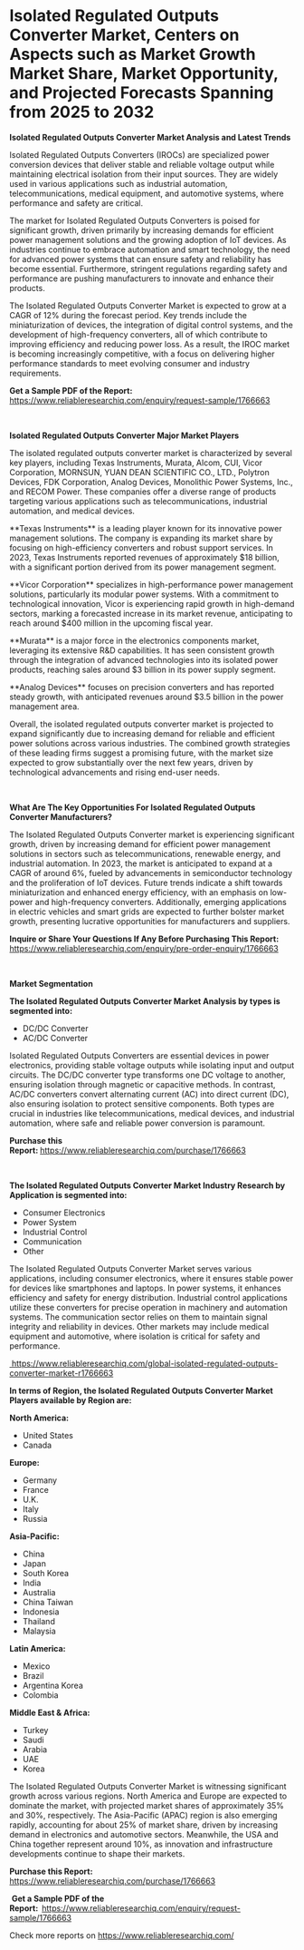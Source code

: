 <p><h1>Isolated Regulated Outputs Converter Market, Centers on Aspects such as Market Growth Market Share, Market Opportunity, and Projected Forecasts Spanning from 2025 to 2032</h1></p><p><strong>Isolated Regulated Outputs Converter Market Analysis and Latest Trends</strong></p>
<p><p>Isolated Regulated Outputs Converters (IROCs) are specialized power conversion devices that deliver stable and reliable voltage output while maintaining electrical isolation from their input sources. They are widely used in various applications such as industrial automation, telecommunications, medical equipment, and automotive systems, where performance and safety are critical.</p><p>The market for Isolated Regulated Outputs Converters is poised for significant growth, driven primarily by increasing demands for efficient power management solutions and the growing adoption of IoT devices. As industries continue to embrace automation and smart technology, the need for advanced power systems that can ensure safety and reliability has become essential. Furthermore, stringent regulations regarding safety and performance are pushing manufacturers to innovate and enhance their products.</p><p>The Isolated Regulated Outputs Converter Market is expected to grow at a CAGR of 12% during the forecast period. Key trends include the miniaturization of devices, the integration of digital control systems, and the development of high-frequency converters, all of which contribute to improving efficiency and reducing power loss. As a result, the IROC market is becoming increasingly competitive, with a focus on delivering higher performance standards to meet evolving consumer and industry requirements.</p></p>
<p><strong>Get a Sample PDF of the Report:&nbsp;</strong> <a href="https://www.reliableresearchiq.com/enquiry/request-sample/1766663?utm_campaign=3171&utm_medium=2&utm_source=Github&utm_content=ia&utm_term=11042025&utm_id=isolated-regulated-outputs-converter">https://www.reliableresearchiq.com/enquiry/request-sample/1766663</a></p>
<p>&nbsp;</p>
<p><strong>Isolated Regulated Outputs Converter Major Market Players</strong></p>
<p><p>The isolated regulated outputs converter market is characterized by several key players, including Texas Instruments, Murata, Alcom, CUI, Vicor Corporation, MORNSUN, YUAN DEAN SCIENTIFIC CO., LTD., Polytron Devices, FDK Corporation, Analog Devices, Monolithic Power Systems, Inc., and RECOM Power. These companies offer a diverse range of products targeting various applications such as telecommunications, industrial automation, and medical devices.</p><p>**Texas Instruments** is a leading player known for its innovative power management solutions. The company is expanding its market share by focusing on high-efficiency converters and robust support services. In 2023, Texas Instruments reported revenues of approximately $18 billion, with a significant portion derived from its power management segment.</p><p>**Vicor Corporation** specializes in high-performance power management solutions, particularly its modular power systems. With a commitment to technological innovation, Vicor is experiencing rapid growth in high-demand sectors, marking a forecasted increase in its market revenue, anticipating to reach around $400 million in the upcoming fiscal year.</p><p>**Murata** is a major force in the electronics components market, leveraging its extensive R&D capabilities. It has seen consistent growth through the integration of advanced technologies into its isolated power products, reaching sales around $3 billion in its power supply segment.</p><p>**Analog Devices** focuses on precision converters and has reported steady growth, with anticipated revenues around $3.5 billion in the power management area. </p><p>Overall, the isolated regulated outputs converter market is projected to expand significantly due to increasing demand for reliable and efficient power solutions across various industries. The combined growth strategies of these leading firms suggest a promising future, with the market size expected to grow substantially over the next few years, driven by technological advancements and rising end-user needs.</p></p>
<p>&nbsp;</p>
<p><strong>What Are The Key Opportunities For Isolated Regulated Outputs Converter Manufacturers?</strong></p>
<p><p>The Isolated Regulated Outputs Converter market is experiencing significant growth, driven by increasing demand for efficient power management solutions in sectors such as telecommunications, renewable energy, and industrial automation. In 2023, the market is anticipated to expand at a CAGR of around 6%, fueled by advancements in semiconductor technology and the proliferation of IoT devices. Future trends indicate a shift towards miniaturization and enhanced energy efficiency, with an emphasis on low-power and high-frequency converters. Additionally, emerging applications in electric vehicles and smart grids are expected to further bolster market growth, presenting lucrative opportunities for manufacturers and suppliers.</p></p>
<p><strong>Inquire or Share Your Questions If Any Before Purchasing This Report:</strong> <a href="https://www.reliableresearchiq.com/enquiry/pre-order-enquiry/1766663?utm_campaign=3171&utm_medium=2&utm_source=Github&utm_content=ia&utm_term=11042025&utm_id=isolated-regulated-outputs-converter">https://www.reliableresearchiq.com/enquiry/pre-order-enquiry/1766663</a></p>
<p>&nbsp;</p>
<p><strong>Market Segmentation</strong></p>
<p><strong>The Isolated Regulated Outputs Converter Market Analysis by types is segmented into:</strong></p>
<p><ul><li>DC/DC Converter</li><li>AC/DC Converter</li></ul></p>
<p><p>Isolated Regulated Outputs Converters are essential devices in power electronics, providing stable voltage outputs while isolating input and output circuits. The DC/DC converter type transforms one DC voltage to another, ensuring isolation through magnetic or capacitive methods. In contrast, AC/DC converters convert alternating current (AC) into direct current (DC), also ensuring isolation to protect sensitive components. Both types are crucial in industries like telecommunications, medical devices, and industrial automation, where safe and reliable power conversion is paramount.</p></p>
<p><strong>Purchase this Report:&nbsp;</strong><a href="https://www.reliableresearchiq.com/purchase/1766663?utm_campaign=3171&utm_medium=2&utm_source=Github&utm_content=ia&utm_term=11042025&utm_id=isolated-regulated-outputs-converter">https://www.reliableresearchiq.com/purchase/1766663</a></p>
<p>&nbsp;</p>
<p><strong>The Isolated Regulated Outputs Converter Market Industry Research by Application is segmented into:</strong></p>
<p><ul><li>Consumer Electronics</li><li>Power System</li><li>Industrial Control</li><li>Communication</li><li>Other</li></ul></p>
<p><p>The Isolated Regulated Outputs Converter Market serves various applications, including consumer electronics, where it ensures stable power for devices like smartphones and laptops. In power systems, it enhances efficiency and safety for energy distribution. Industrial control applications utilize these converters for precise operation in machinery and automation systems. The communication sector relies on them to maintain signal integrity and reliability in devices. Other markets may include medical equipment and automotive, where isolation is critical for safety and performance.</p></p>
<p><a href="https://www.reliableresearchiq.com/global-isolated-regulated-outputs-converter-market-r1766663?utm_campaign=3171&utm_medium=2&utm_source=Github&utm_content=ia&utm_term=11042025&utm_id=isolated-regulated-outputs-converter">&nbsp;https://www.reliableresearchiq.com/global-isolated-regulated-outputs-converter-market-r1766663</a></p>
<p><strong>In terms of Region, the Isolated Regulated Outputs Converter Market Players available by Region are:</strong></p>
<p>
    <p> <strong> North America: </strong>
        <ul>
            <li>United States</li>
            <li>Canada</li>
        </ul>
        </p> 
    <p> <strong> Europe: </strong>
        <ul>
            <li>Germany</li>
            <li>France</li>
            <li>U.K.</li>
            <li>Italy</li>
            <li>Russia</li>
        </ul>
        </p> 
    <p> <strong> Asia-Pacific: </strong>
        <ul>
            <li>China</li>
            <li>Japan</li>
            <li>South Korea</li>
            <li>India</li>
            <li>Australia</li>
            <li>China Taiwan</li>
            <li>Indonesia</li>
            <li>Thailand</li>
            <li>Malaysia</li>
        </ul>
        </p> 
    <p> <strong> Latin America: </strong>
        <ul>
            <li>Mexico</li>
            <li>Brazil</li>
            <li>Argentina Korea</li>
            <li>Colombia</li>
        </ul>
        </p> 
    <p> <strong> Middle East & Africa: </strong>
        <ul>
            <li>Turkey</li>
            <li>Saudi</li>
            <li>Arabia</li>
            <li>UAE</li>
            <li>Korea</li>
        </ul>
    </p>
    </p>
<p><p>The Isolated Regulated Outputs Converter Market is witnessing significant growth across various regions. North America and Europe are expected to dominate the market, with projected market shares of approximately 35% and 30%, respectively. The Asia-Pacific (APAC) region is also emerging rapidly, accounting for about 25% of market share, driven by increasing demand in electronics and automotive sectors. Meanwhile, the USA and China together represent around 10%, as innovation and infrastructure developments continue to shape their markets.</p></p>
<p><strong>Purchase this Report: </strong><a href="https://www.reliableresearchiq.com/purchase/1766663?utm_campaign=3171&utm_medium=2&utm_source=Github&utm_content=ia&utm_term=11042025&utm_id=isolated-regulated-outputs-converter">https://www.reliableresearchiq.com/purchase/1766663</a></p>
<p>&nbsp;<strong>Get a Sample PDF of the Report:&nbsp;&nbsp;</strong><a href="https://www.reliableresearchiq.com/enquiry/request-sample/1766663?utm_campaign=3171&utm_medium=2&utm_source=Github&utm_content=ia&utm_term=11042025&utm_id=isolated-regulated-outputs-converter">https://www.reliableresearchiq.com/enquiry/request-sample/1766663</a></p>
<p><strong></strong></p>
<p>Check more reports on <a href="https://www.reliableresearchiq.com/?utm_campaign=3171&utm_medium=2&utm_source=Github&utm_content=ia&utm_term=11042025&utm_id=isolated-regulated-outputs-converter">https://www.reliableresearchiq.com/</a></p>